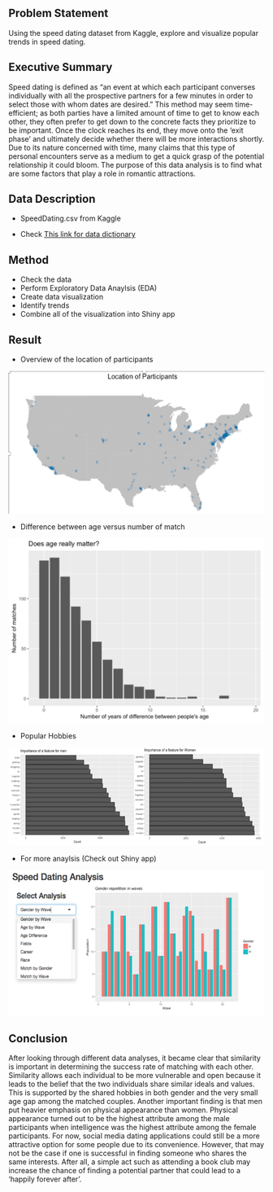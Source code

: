 ## Problem Statement

Using the speed dating dataset from Kaggle, explore and visualize popular trends in speed dating.

## Executive Summary

Speed dating is defined as “an event at which each participant converses individually with all the prospective partners for a few minutes in order to select those with whom dates are desired.” This method may seem time-efficient; as both parties have a limited amount of time to get to know each other, they often prefer to get down to the concrete facts they prioritize to be important. Once the clock reaches its end, they move onto the ‘exit phase’ and ultimately decide whether there will be more interactions shortly. Due to its nature concerned with time, many claims that this type of personal encounters serve as a medium to get a quick grasp of the potential relationship it could bloom. The purpose of this data analysis is to find what are some factors that play a role in romantic attractions.

## Data Description

- SpeedDating.csv from Kaggle

- Check [This link for data dictionary](https://www.kaggle.com/annavictoria/speed-dating-experiment)

## Method

- Check the data
- Perform Exploratory Data Anaylsis (EDA)
- Create data visualization
- Identify trends
- Combine all of the visualization into Shiny app

## Result

- Overview of the location of participants

![](/image/map.png)

- Difference between age versus number of match

![](/image/age.png)

- Popular Hobbies

![](/image/imp.png)

- For more anaylsis (Check out Shiny app)

![](/image/shiny.png)

## Conclusion

After looking through different data analyses, it became clear that similarity is important in determining the success rate of matching with each other. Similarity allows each individual to be more vulnerable and open because it leads to the belief that the two individuals share similar ideals and values. This is supported by the shared hobbies in both gender and the very small age gap among the matched couples. Another important finding is that men put heavier emphasis on physical appearance than women. Physical appearance turned out to be the highest attribute among the male participants when intelligence was the highest attribute among the female participants. For now, social media dating applications could still be a more attractive option for some people due to its convenience. However, that may not be the case if one is successful in finding someone who shares the same interests. After all, a simple act such as attending a book club may increase the chance of finding a potential partner that could lead to a ‘happily forever after’.

